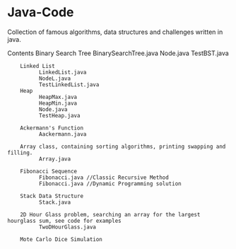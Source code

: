 # Java-Code
Collection of famous algorithms, data structures and challenges written in java. 

Contents 
        Binary Search Tree
              BinarySearchTree.java
              Node.java
              TestBST.java
              
        Linked List 
              LinkedList.java
              NodeL.java
              TestLinkedList.java
        Heap
              HeapMax.java
              HeapMin.java
              Node.java
              TestHeap.java
              
        Ackermann's Function
              Aackermann.java
              
        Array class, containing sorting algorithms, printing swapping and filling. 
              Array.java
              
        Fibonacci Sequence
              Fibonacci.java //Classic Recursive Method
              Fibonacci.java //Dynamic Programming solution 
              
        Stack Data Structure 
              Stack.java
              
        2D Hour Glass problem, searching an array for the largest hourglass sum, see code for examples 
              TwoDHourGlass.java 
              
        Mote Carlo Dice Simulation 
